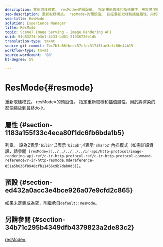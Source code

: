 ```yaml
---
description: 重新取樣模式。 resMode=的預設值。 指定重新取樣和插值屬性，用於將渲染的影像縮放到最終大小。
seo-description: 重新取樣模式。 resMode=的預設值。 指定重新取樣和插值屬性，用於將渲染的影像縮放到最終大小。
seo-title: ResMode
solution: Experience Manager
title: ResMode
topic: Scene7 Image Serving - Image Rendering API
uuid: 91d83274-b3e1-4233-bd01-21936726e1db
translation-type: tm+mt
source-git-commit: 7bc7b3a86fbcdc57cfdc31745fae3afc06e44b15
workflow-type: tm+mt
source-wordcount: '88'
ht-degree: 5%

---
```



# ResMode{#resmode}

重新取樣模式。 resMode=的預設值。 指定重新取樣和插值屬性，用於將渲染的影像縮放到最終大小。

## 屬性 {#section-1183a155f33c4eca80f1dc6fb6bda1b5}

列舉。 設為2表示`'bilin'`,3表示`'bicub'`,4表示`'sharp2'`內插模式（如需詳細資訊，請參閱` [resMode=](../../../../../ir-api/http-protocol/image-rendering-api-ref/c-ir-http-protocol-ref/c-ir-http-protocol-command-reference/r-ir-http-resmode.md#reference-851a5b636f8948cfb11456c9b7dab0d3)`）。

## 預設 {#section-ed432a0acc3e4bce926a07e9cfd2c865}

如果未定義或為空，則繼承自`default::ResMode`。

## 另請參閱 {#section-34b71c295b4349dfb4379823a2de83c2}

[resMode=](../../../../../ir-api/http-protocol/image-rendering-api-ref/c-ir-http-protocol-ref/c-ir-http-protocol-command-reference/r-ir-http-resmode.md#reference-851a5b636f8948cfb11456c9b7dab0d3)
